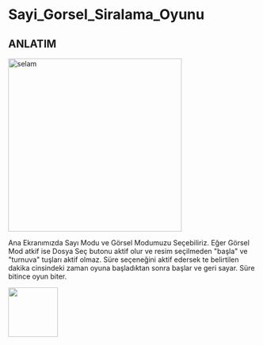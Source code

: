 # Sayi_Gorsel_Siralama_Oyunu

## ANLATIM




  <img src="https://cdn1.ntv.com.tr/gorsel/49yx_7WhVU2AgWnPgdwYmg.jpg?width=1000&mode=crop&scale=both" width="350" title="selam">




Ana Ekranımızda Sayı Modu ve Görsel Modumuzu Seçebiliriz. 
Eğer Görsel Mod atkif ise Dosya Seç butonu aktif olur ve resim seçilmeden "başla" ve "turnuva" tuşları aktif olmaz.
Süre seçeneğini aktif edersek te belirtilen dakika cinsindeki zaman oyuna başladıktan sonra başlar ve geri sayar. Süre bitince oyun biter.

<img src = "https://i.resmim.net/f6SkX.png"  width = "100" >
